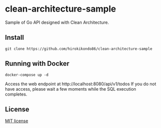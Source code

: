 # clean-architecture-sample

Sample of Go API designed with Clean Architecture.

## Install

```
git clone https://github.com/hirokikondo86/clean-architecture-sample
```

## Running with Docker

```
docker-compose up -d
```

Access the web endpoint at http://localhost:8080/api/v1/todos
If you do not have access, please wait a few moments while the SQL execution completes.

## License

[MIT license](https://b4b4r07.mit-license.org/)
